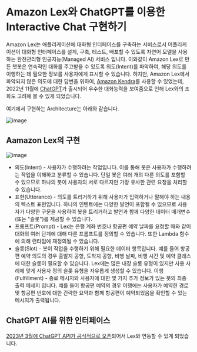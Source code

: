 # Amazon Lex와 ChatGPT를 이용한 Interactive Chat 구현하기

Amazon Lex는 애플리케이션에 대화형 인터페이스를 구축하는 서비스로서 어플리케이션이 대화형 인터페이스를 설계, 구축, 테스트, 배포할 수 있도록 자연어 모델을 사용하는 완전관리형 인공지능(Managed AI) 서비스 입니다. 이와같이 Amazon Lex로 만든 챗봇은 연속적인 대화를 주고받을 수 있도록 의도(Intent)를 파악하여, 해당 의도를 이행하는 데 필요한 정보를 사용자에게 표시할 수 있습니다. 하지만, Amazon Lex에서 파악되지 않은 의도에 대한 답변을 위하여, [Amazon Kendra](https://aws.amazon.com/ko/solutions/partners/quantiphi-lex-kendra/)를 사용할 수 있었는데, 2022년 11월에 [ChatGPT](https://openai.com/blog/chatgpt)가 출시되어 우수한 대화능력을 보여줌으로 인해 Lex와의 조화도 고려해 볼 수 있게 되었습니다.

여기에서 구현하는 Architecture는 아래와 같습니다. 

![image](https://user-images.githubusercontent.com/52392004/222934173-26d5bbf7-ade3-4293-b4de-5c1e99ff3d1e.png)

## Aamazon Lex의 구현

![image](https://user-images.githubusercontent.com/52392004/222934738-ff54078d-3824-4cd0-80b6-0240701b0f5b.png)

- 의도(Intent) - 사용자가 수행하려는 작업입니다. 이를 통해 봇은 사용자가 수행하려는 작업을 이해하고 분류할 수 있습니다. 단일 봇은 여러 개의 다른 의도를 포함할 수 있으므로 하나의 봇이 사용자의 서로 다르지만 가장 유사한 관련 요청을 처리할 수 있습니다.
- 표현(Utterance) - 의도를 트리거하기 위해 사용자가 입력하거나 말해야 하는 내용의 텍스트 표현입니다. 하나의 인텐트에는 다양한 발언이 포함될 수 있으므로 사용자가 다양한 구문을 사용하여 봇을 트리거하고 발언과 함께 다양한 데이터 매개변수(또는 "슬롯")를 제공할 수 있습니다.
- 프롬프트(Prompt) - Lex는 은행 계좌 번호나 항공편 예약 날짜를 요청할 때와 같이 대화의 여러 단계에 대해 다른 프롬프트를 정의할 수 있습니다. 또한 Lambda 함수에 의해 런타임에 재정의될 수 있습니다.
- 슬롯(Slot) - 봇이 작업을 수행하기 위해 필요한 데이터 항목입니다. 예를 들어 항공편 예약 의도의 경우 출발지 공항, 도착지 공항, 비행 날짜, 비행 시간 및 예약 클래스에 대한 슬롯이 필요할 수 있습니다. Lex에는 많은 내장 슬롯 유형이 있지만 사용 사례에 맞게 사용자 정의 슬롯 유형을 자유롭게 생성할 수 있습니다.
이행(Fulfillment) - 종료 메시지와 사용자에 대한 몇 가지 추가 정보가 있는 봇의 최종 출력 메세지 입니다. 예를 들어 항공편 예약의 경우 이행에는 사용자가 예약한 경로 및 항공편 번호에 대한 간략한 요약과 함께 항공편이 예약되었음을 확인할 수 있는 메시지가 출력됩니다.


## ChatGPT AI를 위한 인터페이스

[2023년 3월에 ChatGPT API가 공식적으로 오픈](https://openai.com/blog/introducing-chatgpt-and-whisper-apis)되어서 Lex와 연동할 수 있게 되었습니다.

